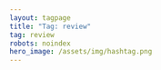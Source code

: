 ```yaml
---
layout: tagpage
title: "Tag: review"
tag: review
robots: noindex
hero_image: /assets/img/hashtag.png
---
```

